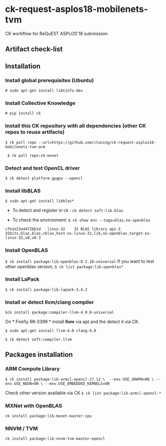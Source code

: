 # ck-request-asplos18-mobilenets-tvm
CK workflow for ReQuEST ASPLOS'18 submission: 
## Artifact check-list



## Installation 

### Install global prerequisites (Ubuntu)

```
# sudo apt-get install libtinfo-dev 
```

### Install Collective Knowledge
```# pip install ck ```

### Install this CK repository with all dependencies (other CK repos to reuse artifacts)
```$ ck pull repo --url=https://github.com/ctuning/ck-request-asplos18-mobilenets-tvm-arm```

``` $ ck pull repo:ck-mxnet```

### Detect and test OpenCL driver
```$ ck detect platform.gpgpu --opencl ```


### Install libBLAS
```$ sudo apt-get install libblas*```

* To detect and register in ck :
``ck detect soft:lib.blas``

* To check the environment:
``$ ck show env --tags=blas,no-openblas``
  
``cfe1e23a4472bb1d   linux-32    32 BLAS library api-3    32bits,blas,blas,cblas,host-os-linux-32,lib,no-openblas,target-os-linux-32,v0,v0.3
``

### Install OpenBLAS
``$ ck install package:lib-openblas-0.2.18-universal``
If you want to test other openblas version, 
``$ ck list package:lib-openblas* ``

### Install LaPack
``$ ck install package:lib-lapack-3.4.2``

### Install or detect llvm/clang compiler

`` $ck install package:compiler-llvm-4.0.0-universal ``


On * Firefly RK-3399 * install **llvm** via apt and the detect it via CK.

```$ sudo apt-get install llvm-4.0 clang-4.0```

```$ ck detect soft:compiler.llvm ```

## Packages installation

### ARM Compute Library
`` $ ck install package:lib-armcl-opencl-17.12 \ 
     --env.USE_GRAPH=ON \
     --env.USE_NEON=ON \
     --env.USE_EMBEDDED_KERNELS=ON ``

Check other version available via CK 
``$ ck list package:lib-armcl-opencl-* ``

### MXNet with OpenBLAS
`` ck install package:lib-mxnet-master-cpu ``

### NNVM / TVM 
`` ck install package:lib-nnvm-tvm-master-opencl ``
